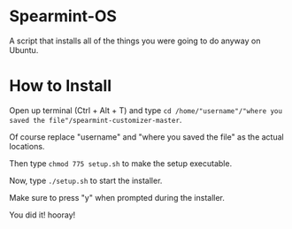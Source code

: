 # Spearmint-OS
A script that installs all of the things you were going to do anyway on Ubuntu.

# How to Install
Open up terminal (Ctrl + Alt + T) and type `cd /home/"username"/"where you saved the file"/spearmint-customizer-master`.

Of course replace "username" and "where you saved the file" as the actual locations.

Then type `chmod 775 setup.sh` to make the setup executable.

Now, type `./setup.sh` to start the installer.

Make sure to press "y" when prompted during the installer.

You did it! hooray!
